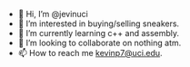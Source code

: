 - 👋 Hi, I’m @jevinuci
- 👀 I’m interested in buying/selling sneakers.
- 🌱 I’m currently learning c++ and assembly.
- 💞️ I’m looking to collaborate on nothing atm.
- 📫 How to reach me kevinp7@uci.edu.

<!---
jevinuci/jevinuci is a ✨ special ✨ repository because its `README.md` (this file) appears on your GitHub profile.
You can click the Preview link to take a look at your changes.
--->
